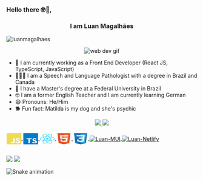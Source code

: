 ### Hello there 🤓🖖,

<h3 align="center">I am Luan Magalhães</h3>
<p align="left"><img src="https://komarev.com/ghpvc/?username=luanmagalhaes" alt="luanmagalhaes" /></p>
<p align="center">
 <img alt="web dev gif" src="https://media0.giphy.com/media/L8K62iTDkzGX6/giphy.gif" width="50%" height="50%"/>
</p> 

- 🔭 I am currently working as a Front End Developer (React JS, TypeScript, JavaScript)
- 👨🏽‍🔬 I am a Speech and Language Pathologist with a degree in Brazil and Canada
- 📘 I have a Master's degree at a Federal University in Brazil
- 🤓 I am a former English Teacher and I am currently learning German
- 😄 Pronouns: He/Him
- 🐕 Fun fact: Matilda is my dog and she's psychic

<div align="center">
  <a href="https://github.com/luamagalhaes">
  <img height="180em" src="https://github-readme-stats.vercel.app/api?username=luanmagalhaes&show_icons=true&theme=dracula&include_all_commits=true&count_private=true"/>
  <img height="180em" src="https://github-readme-stats.vercel.app/api/top-langs/?username=luanmagalhaes&layout=compact&langs_count=7&theme=dracula"/>
</div>
<div style="display: inline_block"><br>
  <img align="center" alt="Luan-Js" height="30" width="40" src="https://raw.githubusercontent.com/devicons/devicon/master/icons/javascript/javascript-plain.svg">
  <img align="center" alt="Luan-Ts" height="30" width="40" src="https://raw.githubusercontent.com/devicons/devicon/master/icons/typescript/typescript-plain.svg">
  <img align="center" alt="Luan-React" height="30" width="40" src="https://raw.githubusercontent.com/devicons/devicon/master/icons/react/react-original.svg">
  <img align="center" alt="Luan-HTML" height="30" width="40" src="https://raw.githubusercontent.com/devicons/devicon/master/icons/html5/html5-original.svg">
  <img align="center" alt="Luan-CSS" height="30" width="40" src="https://raw.githubusercontent.com/devicons/devicon/master/icons/css3/css3-original.svg">
  <img align="center" alt="Luan-MUI" height="30" width="40" src="https://img.shields.io/badge/Material--UI-0081CB?style=for-the-badge&logo=material-ui&logoColor=white">
  <img align="center" alt="Luan-Netlify" height="30" width="40" src="https://img.shields.io/badge/Netlify-00C7B7?style=for-the-badge&logo=netlify&logoColor=white">
</div>
</div>
  
  
  ##
 
<div> 
  <a href = "mailto:m.agalhaes@hotmail.com"><img src="https://img.shields.io/badge/-Gmail-%23333?style=for-the-badge&logo=gmail&logoColor=white" target="_blank"></a>
  <a href="https://www.linkedin.com/in/luan-magalh%C3%A3es-90342b188/" target="_blank"><img src="https://img.shields.io/badge/-LinkedIn-%230077B5?style=for-the-badge&logo=linkedin&logoColor=white" target="_blank"></a> 
 
  ![Snake animation](https://github.com/luanmagalhaes/luanmagalhaes/blob/output/github-contribution-grid-snake.svg)
  </div>
